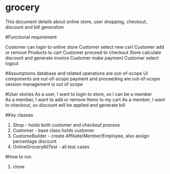 # grocery

This document details about online store, user shopping, checkout, discount and bill generation 

#Functional requirement 

Customer can login to online store 
Customer select new cart
Customer add or remove Products to cart
Customer proceed to checkout 
Store calculate discount and generate invoice 
Customer make payment 
Customer select logout 

#Assumptions 
database and related operations are out-of-scope
UI components are out-of-scope
payment and proceeding are out-of-scope
session management is out of scope 


#User stories 
As a user, I want to login to store, so I can be a member  
As a member, I want to  add or remove Items to my cart 
As a member, I want to checkout, so discount will be applied and generate bill 

#Key classes
1. Shop - holds both customer and checkout process
2. Customer - base class holds customer 
3. CustomeBuilder - create Affiliate/Member/Employee, also assign percentage discount 
4. OnlineGroceryAllTest - all test cases

#How to run 
1. clone 


